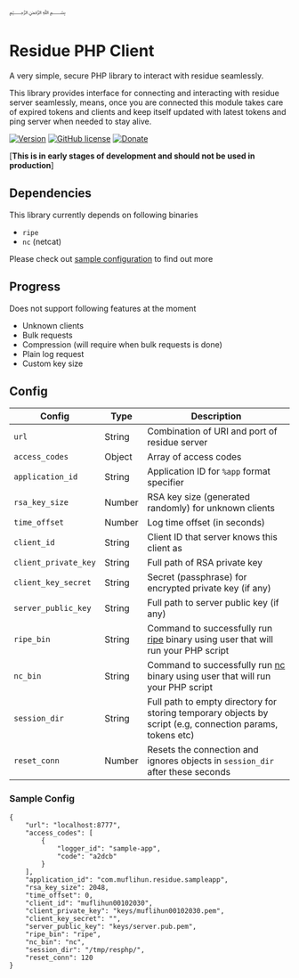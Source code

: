 ﷽

# Residue PHP Client
A very simple, secure PHP library to interact with residue seamlessly.

This library provides interface for connecting and interacting with residue server seamlessly, means, once you are connected this module takes care of expired tokens and clients and keep itself updated with latest tokens and ping server when needed to stay alive.

[![Version](https://img.shields.io/github/release/muflihun/residue-php.svg)](https://github.com/muflihun/residue-php/releases/latest) [![GitHub license](https://img.shields.io/badge/License-Apache%202.0-blue.svg)](https://github.com/muflihun/residue-php/blob/master/LICENCE) [![Donate](https://img.shields.io/badge/Donate-PayPal-green.svg)](https://www.paypal.me/MuflihunDotCom/25)

[**This is in early stages of development and should not be used in production**]

## Dependencies
This library currently depends on following binaries

 * `ripe`
 * `nc` (netcat)

Please check out [sample configuration](/samples/client.conf.json) to find out more

## Progress
Does not support following features at the moment

 * Unknown clients
 * Bulk requests
 * Compression (will require when bulk requests is done)
 * Plain log request
 * Custom key size

## Config

| **Config** | **Type** | **Description** |
|------------|----------|-----------------|
| `url`      | String   | Combination of URI and port of residue server |
| `access_codes`      | Object   | Array of access codes |
| `application_id`      | String   | Application ID for `%app` format specifier |
| `rsa_key_size`      | Number   | RSA key size (generated randomly) for unknown clients |
| `time_offset`      | Number   | Log time offset (in seconds) |
| `client_id`      | String   | Client ID that server knows this client as |
| `client_private_key`      | String   | Full path of RSA private key |
| `client_key_secret`      | String   | Secret (passphrase) for encrypted private key (if any) |
| `server_public_key`      | String   | Full path to server public key (if any) |
| `ripe_bin`      | String   | Command to successfully run [ripe](https://github.com/muflihun/ripe) binary using user that will run your PHP script |
| `nc_bin`      | String   | Command to successfully run [nc](https://linux.die.net/man/1/nc) binary using user that will run your PHP script |
| `session_dir`      | String   | Full path to empty directory for storing temporary objects by script (e.g, connection params, tokens etc) |
| `reset_conn`      | Number   | Resets the connection and ignores objects in `session_dir` after these seconds |

### Sample Config
```
{
    "url": "localhost:8777",
    "access_codes": [
        {
            "logger_id": "sample-app",
            "code": "a2dcb"
        }
    ],
    "application_id": "com.muflihun.residue.sampleapp",
    "rsa_key_size": 2048,
    "time_offset": 0,
    "client_id": "muflihun00102030",
    "client_private_key": "keys/muflihun00102030.pem",
    "client_key_secret": "",
    "server_public_key": "keys/server.pub.pem",
    "ripe_bin": "ripe",
    "nc_bin": "nc",
    "session_dir": "/tmp/resphp/",
    "reset_conn": 120
}
```

